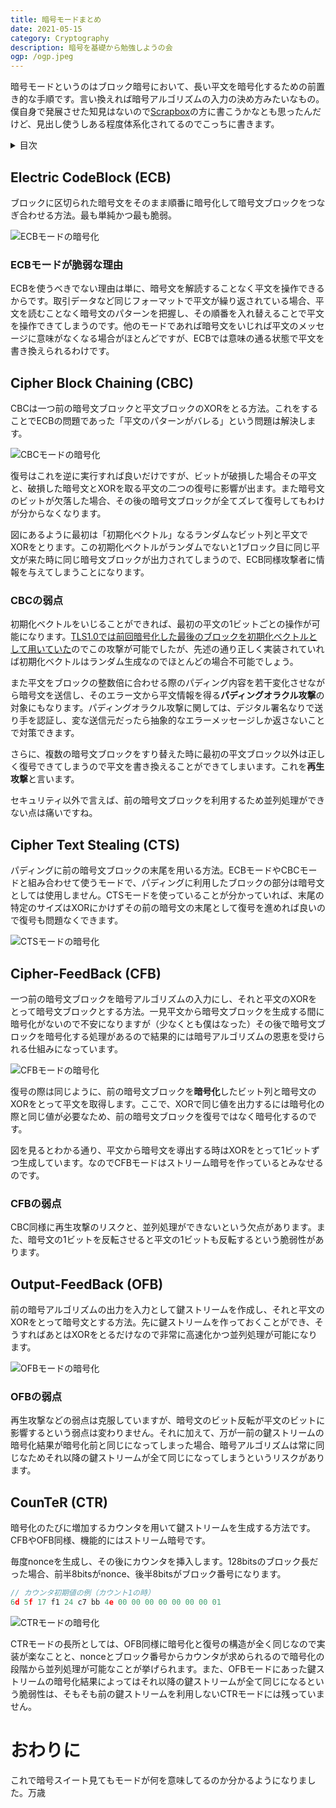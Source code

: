 ```yaml
---
title: 暗号モードまとめ
date: 2021-05-15
category: Cryptography
description: 暗号を基礎から勉強しようの会
ogp: /ogp.jpeg
---
```


暗号モードというのはブロック暗号において、長い平文を暗号化するための前置き的な手順です。言い換えれば暗号アルゴリズムの入力の決め方みたいなもの。
僕自身で発展させた知見はないので[Scrapbox](https://scrapbox.io/chicken/)の方に書こうかなとも思ったんだけど、見出し使うしある程度体系化されてるのでこっちに書きます。

<details>
  <summary>目次</summary>
  <ul>
    <li>ECBモード</li>
    <li>CBCモード</li>
    <li>CTSモード</li>
    <li>CFBモード</li>
    <li>OFBモード</li>
    <li>CTRモード</li>
  </ul>
</details>

## Electric CodeBlock (ECB)
ブロックに区切られた暗号文をそのまま順番に暗号化して暗号文ブロックをつなぎ合わせる方法。最も単純かつ最も脆弱。

![ECBモードの暗号化](/media/ecbenc.png)

### ECBモードが脆弱な理由
ECBを使うべきでない理由は単に、暗号文を解読することなく平文を操作できるからです。取引データなど同じフォーマットで平文が繰り返されている場合、平文を読むことなく暗号文のパターンを把握し、その順番を入れ替えることで平文を操作できてしまうのです。他のモードであれば暗号文をいじれば平文のメッセージに意味がなくなる場合がほとんどですが、ECBでは意味の通る状態で平文を書き換えられるわけです。

## Cipher Block Chaining (CBC)
CBCは一つ前の暗号文ブロックと平文ブロックのXORをとる方法。これをすることでECBの問題であった「平文のパターンがバレる」という問題は解決します。

![CBCモードの暗号化](/media/cbcenc.png)

復号はこれを逆に実行すれば良いだけですが、ビットが破損した場合その平文と、破損した暗号文とXORを取る平文の二つの復号に影響が出ます。また暗号文のビットが欠落した場合、その後の暗号文ブロックが全てズレて復号してもわけが分からなくなります。

図にあるように最初は「初期化ベクトル」なるランダムなビット列と平文でXORをとります。この初期化ベクトルがランダムでないと1ブロック目に同じ平文が来た時に同じ暗号文ブロックが出力されてしまうので、ECB同様攻撃者に情報を与えてしまうことになります。

### CBCの弱点
初期化ベクトルをいじることができれば、最初の平文の1ビットごとの操作が可能になります。[TLS1.0では前回暗号化した最後のブロックを初期化ベクトルとして用いていた](https://jvndb.jvn.jp/ja/contents/2011/JVNDB-2011-002305.html)のでこの攻撃が可能でしたが、先述の通り正しく実装されていれば初期化ベクトルはランダム生成なのでほとんどの場合不可能でしょう。

また平文をブロックの整数倍に合わせる際のパディング内容を若干変化させながら暗号文を送信し、そのエラー文から平文情報を得る**パディングオラクル攻撃**の対象にもなります。パディングオラクル攻撃に関しては、デジタル署名なりで送り手を認証し、変な送信元だったら抽象的なエラーメッセージしか返さないことで対策できます。

さらに、複数の暗号文ブロックをすり替えた時に最初の平文ブロック以外は正しく復号できてしまうので平文を書き換えることができてしまいます。これを**再生攻撃**と言います。

セキュリティ以外で言えば、前の暗号文ブロックを利用するため並列処理ができない点は痛いですね。

## Cipher Text Stealing (CTS)
パディングに前の暗号文ブロックの末尾を用いる方法。ECBモードやCBCモードと組み合わせて使うモードで、パディングに利用したブロックの部分は暗号文としては使用しません。CTSモードを使っていることが分かっていれば、末尾の特定のサイズはXORにかけずその前の暗号文の末尾として復号を進めれば良いので復号も問題なくできます。

![CTSモードの暗号化](/media/ctsenc.png)

## Cipher-FeedBack (CFB)
一つ前の暗号文ブロックを暗号アルゴリズムの入力にし、それと平文のXORをとって暗号文ブロックとする方法。一見平文から暗号文ブロックを生成する間に暗号化がないので不安になりますが（少なくとも僕はなった）その後で暗号文ブロックを暗号化する処理があるので結果的には暗号アルゴリズムの恩恵を受けられる仕組みになっています。

![CFBモードの暗号化](/media/cfbenc.png)

復号の際は同じように、前の暗号文ブロックを**暗号化**したビット列と暗号文のXORをとって平文を取得します。ここで、XORで同じ値を出力するには暗号化の際と同じ値が必要なため、前の暗号文ブロックを復号ではなく暗号化するのです。

図を見るとわかる通り、平文から暗号文を導出する時はXORをとって1ビットずつ生成しています。なのでCFBモードはストリーム暗号を作っているとみなせるのです。

### CFBの弱点
CBC同様に再生攻撃のリスクと、並列処理ができないという欠点があります。また、暗号文の1ビットを反転させると平文の1ビットも反転するという脆弱性があります。

## Output-FeedBack (OFB)
前の暗号アルゴリズムの出力を入力として鍵ストリームを作成し、それと平文のXORをとって暗号文とする方法。先に鍵ストリームを作っておくことができ、そうすればあとはXORをとるだけなので非常に高速化かつ並列処理が可能になります。

![OFBモードの暗号化](/media/ofbenc.png)

### OFBの弱点
再生攻撃などの弱点は克服していますが、暗号文のビット反転が平文のビットに影響するという弱点は変わりません。それに加えて、万が一前の鍵ストリームの暗号化結果が暗号化前と同じになってしまった場合、暗号アルゴリズムは常に同じなためそれ以降の鍵ストリームが全て同じになってしまうというリスクがあります。

## CounTeR (CTR)
暗号化のたびに増加するカウンタを用いて鍵ストリームを生成する方法です。CFBやOFB同様、機能的にはストリーム暗号です。

毎度nonceを生成し、その後にカウンタを挿入します。128bitsのブロック長だった場合、前半8bitsがnonce、後半8bitsがブロック番号になります。

```js
// カウンタ初期値の例（カウント1の時）
6d 5f 17 f1 24 c7 bb 4e 00 00 00 00 00 00 00 01
```

![CTRモードの暗号化](/media/ctrenc.png)

CTRモードの長所としては、OFB同様に暗号化と復号の構造が全く同じなので実装が楽なことと、nonceとブロック番号からカウンタが求められるので暗号化の段階から並列処理が可能なことが挙げられます。また、OFBモードにあった鍵ストリームの暗号化結果によってはそれ以降の鍵ストリームが全て同じになるという脆弱性は、そもそも前の鍵ストリームを利用しないCTRモードには残っていません。

# おわりに
これで暗号スイート見てもモードが何を意味してるのか分かるようになりました。万歳
